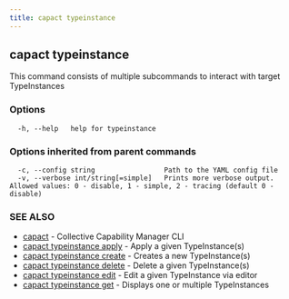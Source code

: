 ```yaml
---
title: capact typeinstance
---
```


## capact typeinstance

This command consists of multiple subcommands to interact with target TypeInstances

### Options

```
  -h, --help   help for typeinstance
```

### Options inherited from parent commands

```
  -c, --config string                 Path to the YAML config file
  -v, --verbose int/string[=simple]   Prints more verbose output. Allowed values: 0 - disable, 1 - simple, 2 - tracing (default 0 - disable)
```

### SEE ALSO

* [capact](capact.md)	 - Collective Capability Manager CLI
* [capact typeinstance apply](capact_typeinstance_apply.md)	 - Apply a given TypeInstance(s)
* [capact typeinstance create](capact_typeinstance_create.md)	 - Creates a new TypeInstance(s)
* [capact typeinstance delete](capact_typeinstance_delete.md)	 - Delete a given TypeInstance(s)
* [capact typeinstance edit](capact_typeinstance_edit.md)	 - Edit a given TypeInstance via editor
* [capact typeinstance get](capact_typeinstance_get.md)	 - Displays one or multiple TypeInstances


